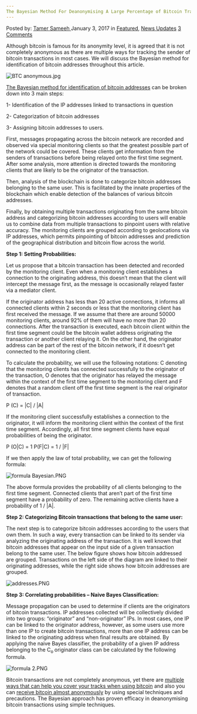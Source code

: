 ```yaml
---
The Bayesian Method For Deanonymising A Large Percentage of Bitcoin Transactions
---
```

<article class="post-listing post-17288 post type-post status-publish format-standard has-post-thumbnail hentry category-deepdot-news category-news-updates tag-bayesian tag-bitcoin tag-deanonymising tag-large tag-method tag-percentage tag-transactions">
    <div class="post-inner">
    <p class="post-meta">
    <span>Posted by: <a href="https://www.deepdotweb.com/author/tamersameeh/" title="">Tamer Sameeh </a></span>
    <span>January 3, 2017</span>
    <span>in <a href="https://www.deepdotweb.com/category/deepdot-news/" rel="category tag">Featured</a>, <a href="https://www.deepdotweb.com/category/news-updates/" rel="category tag">News Updates</a></span>
    <span><a href="https://www.deepdotweb.com/2017/01/03/bayesian-method-deanonymising-large-percentage-bitcoin-transactions/#comments">3 Comments</a></span>
    </p>
    <div class="clear"></div>
    <div class="entry">
    <p>Although bitcoin is famous for its anonymity level, it is agreed that it is not completely anonymous as there are multiple ways for tracking the sender of bitcoin transactions in most cases. We will discuss the Bayesian method for identification of bitcoin addresses throughout this article.</p>
    <p><img class="wp-image-17292 aligncenter" src="https://www.deepdotweb.com/wp-content/uploads/2016/12/btc-anonymous-jpg.jpeg" alt="BTC anonymous.jpg" srcset="https://www.deepdotweb.com/wp-content/uploads/2016/12/btc-anonymous-jpg.jpeg 450w, https://www.deepdotweb.com/wp-content/uploads/2016/12/btc-anonymous-jpg-300x226.jpeg 300w" sizes="(max-width: 450px) 100vw, 450px" /></p>
    <p><a href="https://arxiv.org/pdf/1612.06747v3.pdf">The Bayesian method for identification of bitcoin addresses</a> can be broken down into 3 main steps:</p>
    <p>1- Identification of the IP addresses linked to transactions in question</p>
    <p>2- Categorization of bitcoin addresses</p>
    <p>3- Assigning bitcoin addresses to users.</p>
    <p>First, messages propagating across the bitcoin network are recorded and observed via special monitoring clients so that the greatest possible part of the network could be covered. These clients get information from the senders of transactions before being relayed onto the first time segment. After some analysis, more attention is directed towards the monitoring clients that are likely to be the originator of the transaction.</p>
    <p>Then, analysis of the blockchain is done to categorize bitcoin addresses belonging to the same user. This is facilitated by the innate properties of the blockchain which enable detection of the balances of various bitcoin addresses.</p>
    <p>Finally, by obtaining multiple transactions originating from the same bitcoin address and categorizing bitcoin addresses according to users will enable us to combine data from multiple transactions to pinpoint users with relative accuracy. The monitoring clients are grouped according to geolocations via IP addresses, which permits pinpointing of bitcoin addresses and prediction of the geographical distribution and bitcoin flow across the world.</p>
    <p><strong>Step 1: Setting Probabilities:</strong></p>
    <p>Let us propose that a bitcoin transaction has been detected and recorded by the monitoring client. Even when a monitoring client establishes a connection to the originating address, this doesn&#8217;t mean that the client will intercept the message first, as the message is occasionally relayed faster via a mediator client.</p>
    <p>If the originator address has less than 20 active connections, it informs all connected clients within 2 seconds or less that the monitoring client has first received the message. If we assume that there are around 50000 monitoring clients, around 92% of them will have no more than 20 connections. After the transaction is executed, each bitcoin client within the first time segment could be the bitcoin wallet address originating the transaction or another client relaying it. On the other hand, the originator address can be part of the rest of the bitcoin network, if it doesn&#8217;t get connected to the monitoring client.</p>
    <p>To calculate the probability, we will use the following notations: C denoting that the monitoring clients has connected successfully to the originator of the transaction, O denotes that the originator has relayed the message within the context of the first time segment to the monitoring client and F denotes that a random client off the first time segment is the real originator of transaction.</p>
    <p>P (C) = |C| / |A|</p>
    <p>If the monitoring client successfully establishes a connection to the originator, it will inform the monitoring client within the context of the first time segment. Accordingly, all first time segment clients have equal probabilities of being the originator.</p>
    <p>P (O|C) = 1 P(F|C) = 1 / |F|</p>
    <p>If we then apply the law of total probability, we can get the following formula:</p>
    <p><img class="wp-image-17293" src="https://www.deepdotweb.com/wp-content/uploads/2016/12/formula-bayesian-png.png" alt="formula Bayesian.PNG" srcset="https://www.deepdotweb.com/wp-content/uploads/2016/12/formula-bayesian-png.png 398w, https://www.deepdotweb.com/wp-content/uploads/2016/12/formula-bayesian-png-300x43.png 300w" sizes="(max-width: 398px) 100vw, 398px" /></p>
    <p>The above formula provides the probability of all clients belonging to the first time segment. Connected clients that aren&#8217;t part of the first time segment have a probability of zero. The remaining active clients have a probability of 1 / |A|.</p>
    <p><strong>Step 2: Categorizing Bitcoin transactions that belong to the same user:</strong></p>
    <p>The next step is to categorize bitcoin addresses according to the users that own them. In such a way, every transaction can be linked to its sender via analyzing the originating address of the transaction. It is well known that bitcoin addresses that appear on the input side of a given transaction belong to the same user. The below figure shows how bitcoin addressed are grouped. Transactions on the left side of the diagram are linked to their originating addresses, while the right side shows how bitcoin addresses are grouped.</p>
    <p><img class="wp-image-17294 aligncenter" src="https://www.deepdotweb.com/wp-content/uploads/2016/12/addresses-png.png" alt="addresses.PNG" srcset="https://www.deepdotweb.com/wp-content/uploads/2016/12/addresses-png.png 638w, https://www.deepdotweb.com/wp-content/uploads/2016/12/addresses-png-300x164.png 300w" sizes="(max-width: 638px) 100vw, 638px" /></p>
    <p><strong>Step 3: Correlating probabilities &#8211; Naive Bayes Classification:</strong></p>
    <p>Message propagation can be used to determine if clients are the originators of bitcoin transactions. IP addresses collected will be collectively divided into two groups: &#8220;originator&#8221; and &#8220;non-originator&#8221; IPs. In most cases, one IP can be linked to the originator address, however, as some users use more than one IP to create bitcoin transactions, more than one IP address can be linked to the originating address when final results are obtained. By applying the naive Bayes classifier, the probability of a given IP address belonging to the C<sub>o </sub>originator class can be calculated by the following formula.</p>
    <p><img class="wp-image-17295 aligncenter" src="https://www.deepdotweb.com/wp-content/uploads/2016/12/formula-2-png.png" alt="formula 2.PNG" srcset="https://www.deepdotweb.com/wp-content/uploads/2016/12/formula-2-png.png 618w, https://www.deepdotweb.com/wp-content/uploads/2016/12/formula-2-png-300x39.png 300w" sizes="(max-width: 618px) 100vw, 618px" /></p>
    <p>Bitcoin transactions are not completely anonymous, yet there are <a href="https://www.deepdotweb.com/2014/03/02/how-to-use-tor-to-buy-things-anonymously-from-agora-with-bitcoin/">multiple ways that can help you cover your tracks when using bitcoin</a> and also you can <a href="https://www.deepdotweb.com/jolly-rogers-security-guide-for-beginners/obtaining-sending-and-receiving-bitcoins-anonymously/">receive bitcoin almost anonymously</a> by using special techniques and precautions. The Bayesian approach has proven efficacy in deanonymising bitcoin transactions using simple techniques.</p>
    </div>
    <span style="display:none"><a href="https://www.deepdotweb.com/tag/bayesian/" rel="tag">bayesian</a> <a href="https://www.deepdotweb.com/tag/bitcoin/" rel="tag">bitcoin</a> <a href="https://www.deepdotweb.com/tag/deanonymising/" rel="tag">deanonymising</a> <a href="https://www.deepdotweb.com/tag/large/" rel="tag">large</a> <a href="https://www.deepdotweb.com/tag/method/" rel="tag">method</a> <a href="https://www.deepdotweb.com/tag/percentage/" rel="tag">percentage</a> <a href="https://www.deepdotweb.com/tag/transactions/" rel="tag">transactions</a></span> <span style="display:none" class="updated">2017-01-03</span>
    <div style="display:none" class="vcard author" itemprop="author" itemscope itemtype="http://schema.org/Person"><strong class="fn" itemprop="name"><a href="https://www.deepdotweb.com/author/tamersameeh/" title="Posts by Tamer Sameeh" rel="author">Tamer Sameeh</a></strong></div>
    </div>
</article>


